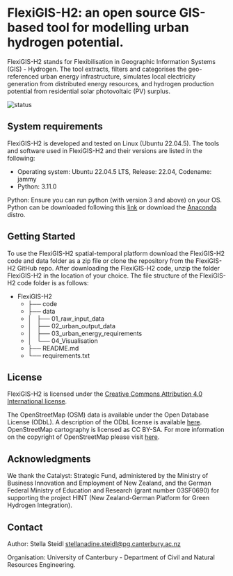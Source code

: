 # FlexiGIS-H2: an open source GIS-based tool for modelling urban hydrogen potential.

FlexiGIS-H2 stands for Flexibilisation in Geographic Information Systems (GIS) - Hydrogen. The tool extracts, filters and categorises the geo-referenced urban energy infrastructure, simulates local electricity generation from distributed energy resources, and hydrogen production potential from residential solar photovoltaic (PV) surplus.

![status](https://img.shields.io/badge/status-in_development-yellow)

## System requirements

FlexiGIS-H2 is developed and tested on Linux (Ubuntu 22.04.5). The tools and software used in FlexiGIS-H2 and their versions are listed in the following:

- Operating system: Ubuntu 22.04.5 LTS, Release: 22.04, Codename: jammy
- Python: 3.11.0

Python: Ensure you can run python (with version 3 and above) on your OS. Python can be downloaded following this [link](https://www.python.org/downloads/) or download the [Anaconda](https://www.anaconda.com/distribution/) distro.

## Getting Started

To use the FlexiGIS-H2 spatial-temporal platform download the FlexiGIS-H2 code and data folder as a zip file or clone the repository from the FlexiGIS-H2 GitHub repo. After downloading the FlexiGIS-H2 code, unzip the folder FlexiGIS-H2 in the location of your choice. The file structure of the FlexiGIS-H2 code folder is as follows:

- FlexiGIS-H2
  - ├── code
  - ├── data
  - │   ├── 01_raw_input_data
  - │   ├── 02_urban_output_data
  - │   ├── 03_urban_energy_requirements
  - │   └── 04_Visualisation
  - ├── README.md
  - └── requirements.txt

## License

FlexiGIS-H2 is licensed under the [Creative Commons Attribution 4.0 International license](https://creativecommons.org/licenses/by/4.0/).

The OpenStreetMap (OSM) data is available under the Open Database License (ODbL). A description of the ODbL license is available [here](http://opendatacommons.org/licenses/odbl). OpenStreetMap cartography is licensed as CC BY-SA. For more information on the copyright of OpenStreetMap please visit [here](http://www.openstreetmap.org/copyright).

## Acknowledgments

We thank the Catalyst: Strategic Fund, administered by the Ministry of Business Innovation and Employment of New Zealand, and the German Federal Ministry of Education and Research (grant number 03SF0690) for supporting the project HINT (New Zealand-German Platform for Green Hydrogen Integration).

## Contact

Author: Stella Steidl stellanadine.steidl@pg.canterbury.ac.nz

Organisation: University of Canterbury - Department of Civil and Natural Resources Engineering.
